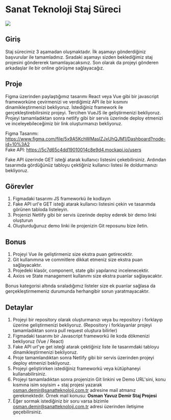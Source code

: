 # Sanat Teknoloji Staj Süreci
<img src="https://user-content.gitlab-static.net/a142cc5852b02a49cae57a0a5a4a9052a77e9284/68747470733a2f2f73616e617474656b6e6f6c6f6a692e636f6d2e74722f79617264696d2f696d672f73616e61742e706e67">

## Giriş
Staj sürecimiz 3 aşamadan oluşmaktadır. İlk aşamayı gönderdiğiniz başvurular ile tamamladınız. Sıradaki aşamayı sizden beklediğimiz staj projesini göndererek tamamlayacaksınız. Son olarak da projeyi gönderen arkadaşlar ile bir online görüşme sağlayacağız.

## Proje
Figma üzerinden paylaştığımız tasarımı React veya Vue gibi bir javascript frameworküne çevirmenizi ve verdiğimiz API ile bir kısmını dinamikleştirmenizi bekliyoruz. İstediğiniz framework ile gerçekleştirebilirsiniz projeyi. Tercihen VueJS ile geliştirmenizi bekliyoruz. Projeyi tamamladıktan sonra netlify gibi bir servis üzerinde deploy etmenizi ve inceleyebileceğimiz bir link oluşturmanızı bekliyoruz.

Figma Tasarımı: https://www.figma.com/file/5x9A5KchWMasIZJxUhQJM1/Dashboard?node-id=10%3A2 <br />
Fake API: https://5c7d65c4dd19010014c8e9d4.mockapi.io/users

Fake API üzerinde GET isteği atarak kullanıcı listesini çekebilirsiniz. Ardından tasarımda gördüğünüz tabloyu çektiğiniz kullanıcı listesi ile doldurmanızı bekliyoruz.

## Görevler
1. Figmadaki tasarımı JS frameworkü ile kodlayın
2. Fake API url'e GET isteği atarak kullanıcı listesini çekin ve tasarımda görünen tabloda listeleyin.
3. Projenizi Netlify gibi bir servis üzerinde deploy ederek bir demo linki oluşturun
4. Oluşturduğunuz demo linki ile projenizin Git reposunu bize iletin.

## Bonus
1. Projeyi Vue ile geliştirmeniz size ekstra puan getirecektir.
2. Git kullanımına ve commitlere dikkat etmeniz size ekstra puan sağlayacaktır.
3. Projedeki klasör, component, state gibi yapılarınız incelenecektir.
4. Axios ve State management kullanımı size ekstra puanlar sağlayacaktır.

Bonus kategorisi altında sıraladığımız listeler size ek puanlar sağlasa da gerçekleştirmemeniz durumunda herhangibir sorun yaratmayacaktır.

## Detaylar
1. Projeyi bir repository olarak oluşturmanızı veya bu repository i forklayıp üzerine geliştirmenizi bekliyoruz. (Repository i forklayanlar projeyi tamamladıktan sonra pull request oluştura bilirler)
2. Figmadaki tasarımı bir Javascript frameworkü ile koda dökmenizi bekliyoruz (Vue / React)
3. Fake API url'ye get isteği atarak çektiğiniz liste ile tasarımdaki tabloyu dinamikleştirmenizi bekliyoruz.
4. Proje tamamlandıktan sonra Netlify gibi bir servis üzerinden projeyi deploy etmenizi bekliyoruz.
5. Projeyi geliştirirken istediğiniz frameworkü veya kütüphaneyi kullanabilirsiniz.
6. Projeyi tamamladıktan sonra projenizin Git linkini ve Demo URL'sini,  konu kısmına isim soyisim + staj projesi yazarak osman.demir@sanatteknoloji.com.tr adresine mail atmanız gerekmektedir. Örnek mail konusu: <strong> Osman Yavuz Demir Staj Projesi </strong>
8. Eğer sormak istediğiniz bir soru varsa bizimle osman.demir@sanatteknoloji.com.tr adresi üzerinden iletişime geçebilirsiniz.
